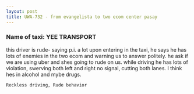 ```yaml
---
layout: post
title: UWA-732 - from evangelista to two ecom center pasay
---
```


### Name of taxi: YEE TRANSPORT

this driver is rude- saying p.i. a lot upon entering in the taxi, he says he has lots of enemies in the two ecom and warning us to answer politely. he ask if we are using uber and shes going to rude on us. while driving he has lots of violation, swerving both left and right no signal, cutting both lanes. I think hes in alcohol and mybe drugs.

```Reckless driving, Rude behavior```
